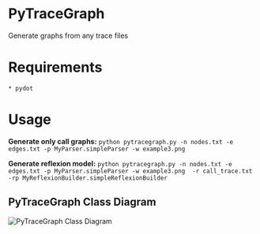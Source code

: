 PyTraceGraph
=============

Generate graphs from any trace files

# Requirements #
	* pydot

# Usage #

**Generate only call graphs:**
	`python pytracegraph.py -n nodes.txt -e edges.txt -p MyParser.simpleParser -w example3.png`

**Generate reflexion model:**
	`python pytracegraph.py -n nodes.txt -e edges.txt -p MyParser.simpleParser -w example3.png 
	 -r call_trace.txt -rp MyReflexionBuilder.simpleReflexionBuilder`

PyTraceGraph Class Diagram
-------

![PyTraceGraph Class Diagram](http://tomazeli.net/images/pytracegraph_arch.png "Class Diagram")

